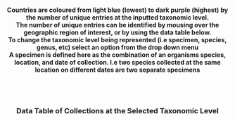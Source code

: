 <h4><center><p>
Countries are coloured from light blue (lowest) to dark purple (highest) by the number of unique entries at the inputted taxonomic level. <br>
The number of unique entries can be identified by mousing over the geographic region of interest, or by using the data table below.<br>
To change the taxonomic level being represented (i.e specimen, species, genus, etc) select an option from the drop down menu<br>
A specimen is defined here as the combination of an organisms species, location, and date of collection. I.e two species collected at the same location on different dates are two separate specimens</p></h4>
<br>
<br>
<h3><center>Data Table of Collections at the Selected Taxonomic Level</center></h3>
